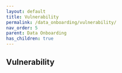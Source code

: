 ```yaml
---
layout: default
title: Vulnerability
permalink: /data_onboarding/vulnerability/
nav_order: 5
parent: Data Onboarding
has_children: true
---
```


## **Vulnerability**